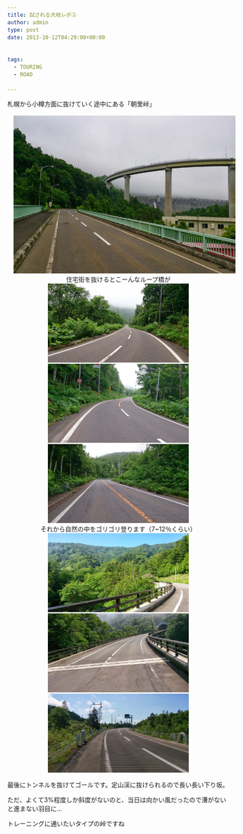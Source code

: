 ```yaml
---
title: 試される大地レポ②
author: admin
type: post
date: 2013-10-12T04:29:00+00:00


tags:
  - TOURING
  - ROAD

---
```

<div class="separator" style="clear: both; text-align: left;">
</div>

<div class="separator" style="clear: both; text-align: left;">
  札幌から小樽方面に抜けていく途中にある「朝里峠」
</div>

<div class="separator" style="clear: both; text-align: center;">
</div>

<div class="separator" style="clear: both; text-align: center;">
  <br /><a href="DSC_0048.jpg" imageanchor="1" style="margin-left: 1em; margin-right: 1em;"><img border="0" src="./DSC_0048.jpg" height="358" width="640" /></a>
</div>

<div class="separator" style="clear: both; text-align: center;">
</div>

<div class="separator" style="clear: both; text-align: center;">
  住宅街を抜けるとこーんなループ橋が
</div>

<div class="separator" style="clear: both; text-align: center;">
</div>

<div class="separator" style="clear: both; text-align: center;">
</div>

<div class="separator" style="clear: both; text-align: center;">
</div>

<div class="separator" style="clear: both; text-align: center;">
  <a href="DSC_0054.jpg" imageanchor="1" style="margin-left: 1em; margin-right: 1em;"><img border="0" src="./DSC_0054.jpg" height="179" width="320" /></a>
</div>



<div class="separator" style="clear: both; text-align: center;">
  <a href="DSC_0055.jpg" imageanchor="1" style="margin-left: 1em; margin-right: 1em;"><img border="0" src="./DSC_0055.jpg" height="179" width="320" /></a>
</div>



<div class="separator" style="clear: both; text-align: center;">
  <a href="DSC_0056.jpg" imageanchor="1" style="margin-left: 1em; margin-right: 1em;"><img border="0" src="./DSC_0056.jpg" height="179" width="320" /></a>
</div>

<div class="separator" style="clear: both; text-align: center;">
</div>

<div class="separator" style="clear: both; text-align: center;">
</div>

<div class="separator" style="clear: both; text-align: center;">
  それから自然の中をゴリゴリ登ります（7~12％くらい）
</div>

<div class="separator" style="clear: both; text-align: center;">
</div>

<div class="separator" style="clear: both; text-align: center;">
</div>



<div class="separator" style="clear: both; text-align: center;">
  <a href="DSC_0057.jpg" imageanchor="1" style="margin-left: 1em; margin-right: 1em;"><img border="0" src="./DSC_0057.jpg" height="179" width="320" /></a>
</div>



<div class="separator" style="clear: both; text-align: center;">
  <a href="DSC_0058.jpg" imageanchor="1" style="margin-left: 1em; margin-right: 1em;"><img border="0" src="./DSC_0058.jpg" height="179" width="320" /></a>
</div>



<div class="separator" style="clear: both; text-align: center;">
  <a href="DSC_0059.jpg" imageanchor="1" style="margin-left: 1em; margin-right: 1em;"><img border="0" src="./DSC_0059.jpg" height="179" width="320" /></a>
</div>

最後にトンネルを抜けてゴールです。定山渓に抜けられるので長い長い下り坂。

ただ、よくて3%程度しか斜度がないのと、当日は向かい風だったので漕がないと進まない羽目に…

トレーニングに通いたいタイプの峠ですね

